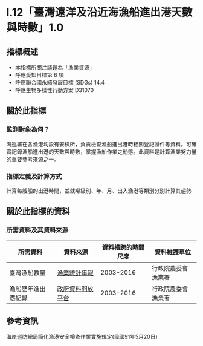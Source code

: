 # I.12「臺灣遠洋及沿近海漁船進出港天數與時數」1.0


## 指標概述

* 本指標所關注議題為「漁業資源」
* 呼應愛知目標第 6 項
* 呼應聯合國永續發展目標 (SDGs) 14.4
* 呼應生物多樣性行動方案 D31070


<script type="text/javascript" src="http://cdn.mathjax.org/mathjax/latest/MathJax.js?config=TeX-AMS-MML_HTMLorMML"></script>


## 關於此指標


### 監測對象為何？

海巡署在各漁港均設有安檢所，負責檢查漁船進出港時相關登記證件等資料。可確實記錄漁船進出港的天數與時數，掌握漁船作業之動態。此資料是計算漁業努力量的重要參考來源之一。



### 指標定義及計算方式

計算每艘船的出港時間，並就噸級別、年、月、出入漁港等類別分別計算其趨勢

## 關於此指標的資料

### 所需資料及其資料來源

| 所需資料 | 資料來源 | 資料橫跨的時間尺度 | 資料維護單位 |
|-----|-----|-----|-----|
| 臺灣漁船數量 | [漁業統計年報](https://www.fa.gov.tw/cht/PublicationsFishYear/index.aspx) | 2003-2016 | 行政院農委會漁業署 |
| 漁船歷年進出港紀錄 | [政府資料開放平台](https://data.gov.tw/dataset/40642) | 2003-2016 | 行政院農委會漁業署 |





## 參考資訊
海岸巡防總局簡化漁港安全檢查作業實施規定(民國91年5月20日)